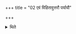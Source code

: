 +++
title = "02 एवं विहितावुत्तरौ पर्यायौ"

+++

<details><summary>थिते</summary>

एवं विहितावुत्तरौ पर्यायौ २
</details>
